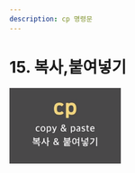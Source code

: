 ```yaml
---
description: cp 명령문
---
```


# 15. 복사,붙여넣기

![cp &#xBA85;&#xB839;&#xC5B4; ](../../.gitbook/assets/image%20%287%29.png)



